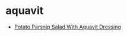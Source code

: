 # aquavit

 * [Potato Parsnip Salad With Aquavit Dressing](../../index/p/potato-parsnip-salad-with-aquavit-dressing-2386.json)
